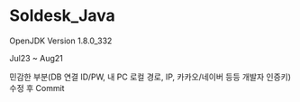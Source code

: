 # Soldesk_Java

OpenJDK Version 1.8.0_332

Jul23 ~ Aug21

민감한 부분(DB 연결 ID/PW, 내 PC 로컬 경로, IP, 카카오/네이버 등등 개발자 인증키) 수정 후 Commit
